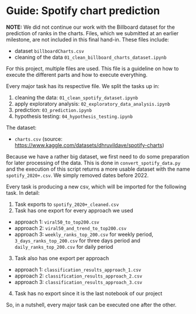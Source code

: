# Guide: Spotify chart prediction

**NOTE:** We did not continue our work with the Billboard dataset for the prediction of ranks in the charts. Files, which we submitted at an earlier milestone, are not included in this final hand-in. These files include:
- dataset `billboardCharts.csv`
- cleaning of the data `01_clean_billboard_charts_dataset.ipynb`

For this project, multiple files are used. This file is a guideline on how to execute the different parts and how to execute everything.

Every major task has its respective file. We split the tasks up in:
1. cleaning the data: `01_clean_spotify_dataset.ipynb`
2. apply exploratory analysis: `02_exploratory_data_analysis.ipynb`
3. prediction: `03_prediction.ipynb`
4. hypothesis testing: `04_hypothesis_testing.ipynb`

The dataset:
- `charts.csv` (source: https://www.kaggle.com/datasets/dhruvildave/spotify-charts)

Because we have a rather big dataset, we first need to do some preparation for later processing of the data. This is done in `convert_spotify_data.py` and the execution of this script returns a more usable dataset with the name `spotify_2020+.csv`. We simply removed dates before 2022.

Every task is producing a new csv, which will be imported for the following task. In detail:
1. Task exports to `spotify_2020+_cleaned.csv`
2. Task has one export for every approach we used
  * approach 1: `viral50_to_top200.csv`
  * approach 2: `viral50_and_trend_to_top200.csv`
  * approach 3: `weekly_ranks_top_200.csv` for weekly period, `3_days_ranks_top_200.csv` for three days period and `daily_ranks_top_200.csv` for daily period
3. Task also has one export per approach
  * approach 1: `classification_results_approach_1.csv`
  * approach 2: `classification_results_approach_2.csv`
  * approach 3: `classification_results_approach_3.csv`
4. Task has no export since it is the last notebook of our project

So, in a nutshell, every major task can be executed one after the other.